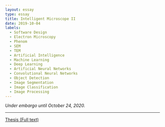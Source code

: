 ```yaml
---
layout: essay
type: essay
title: Intelligent Microscope II
date: 2019-10-04
labels:
  - Software Design
  - Electron Microscopy
  - Phenom
  - SEM
  - TEM
  - Artificial Intelligence
  - Machine Learning
  - Deep Learning
  - Artificial Neural Networks
  - Convolutional Neural Networks
  - Object Detection
  - Image Segmentation
  - Image Classification
  - Image Processing
---
```


*Under embargo until October 24, 2020.*

<hr/>

[<i class="book icon"></i>Thesis (Full text)](https://research.tue.nl/en/publications/intelligent-microscope-ii)
